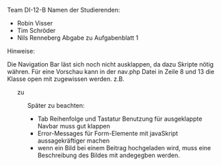 Team DI-12-B
Namen der Studierenden:
- Robin Visser
- Tim Schröder
- Nils Renneberg
Abgabe zu Aufgabenblatt 1

Hinweise:

Die Navigation Bar läst sich noch nicht ausklappen, da dazu Skripte nötig währen.
Für eine Vorschau kann in der nav.php Datei in Zeile 8 und 13 die Klasse open mit zugewissen werden.
z.B. <ul class="nav-links"> zu <ul class="nav-links open">


Später zu beachten:

- Tab Reihenfolge und Tastatur Benutzung für ausgeklappte Navbar muss gut klappen
- Error-Messages für Form-Elemente mit javaSkript aussagekräftiger machen
- wenn ein Bild bei einem Beitrag hochgeladen wird, muss eine Beschreibung des Bildes mit andegegben werden.